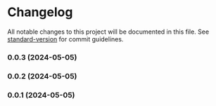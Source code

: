 # Changelog

All notable changes to this project will be documented in this file. See [standard-version](https://github.com/conventional-changelog/standard-version) for commit guidelines.

### 0.0.3 (2024-05-05)

### 0.0.2 (2024-05-05)

### 0.0.1 (2024-05-05)
